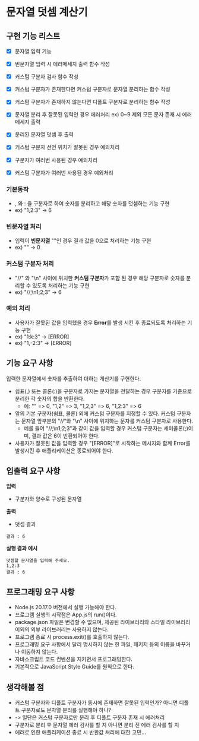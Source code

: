 # 문자열 덧셈 계산기

## 구현 기능 리스트
- [X] 문자열 입력 기능
- [X] 빈문자열 입력 시 에러메세지 출력 함수 작성
- [X] 커스텀 구분자 검사 함수 작성
- [X] 커스텀 구분자가 존재한다면 커스텀 구분자로 문자열 분리하는 함수 작성
- [X] 커스텀 구분자가 존재하지 않는다면 디폴트 구분자로 분리하는 함수 작성
- [X] 문자열 분리 후 잘못된 입력인 경우 에러처리 ex) 0~9 제외 모든 문자 존재 시 에러메세지 출력
- [X] 분리된 문자열 덧셈 후 출력
- [X] 커스텀 구분자 선언 위치가 잘못된 경우 예외처리
- [X] 구분자가 여러번 사용된 경우 예외처리
- [X] 커스텀 구분자가 여러번 사용된 경우 예외처리


### 기본동작

- , 와 : 을 구분자로 하여 숫자를 분리하고 해당 숫자를 덧셈하는 기능 구현
- ex) "1,2:3" -> 6

### 빈문자열 처리

- 입력이 **빈문자열** ""인 경우 결과 값을 0으로 처리하는 기능 구현
- ex) "" -> 0

### 커스텀 구분자 처리

- "//" 와 "\n" 사이에 위치한 **커스텀 구분자**가 포함 된 경우 해당 구분자로 숫자를 분리할 수 있도록 처리하는 기능 구현
- ex) "//;\n1;2;3" -> 6

### 예외 처리

- 사용자가 잘못된 값을 입력했을 경우 **Error**를 발생 시킨 후 종료되도록 처리하는 기능 구현
- ex) "1:k:3" -> [ERROR]
- ex) "1,-2:3" -> [ERROR]

## 기능 요구 사항

입력한 문자열에서 숫자를 추출하여 더하는 계산기를 구현한다.

- 쉼표(,) 또는 콜론(:)을 구분자로 가지는 문자열을 전달하는 경우 구분자를 기준으로 분리한 각 숫자의 합을 반환한다.
  - 예: "" => 0, "1,2" => 3, "1,2,3" => 6, "1,2:3" => 6
- 앞의 기본 구분자(쉼표, 콜론) 외에 커스텀 구분자를 지정할 수 있다. 커스텀 구분자는 문자열 앞부분의 "//"와 "\n" 사이에 위치하는 문자를 커스텀 구분자로 사용한다.
  - 예를 들어 "//;\n1;2;3"과 같이 값을 입력할 경우 커스텀 구분자는 세미콜론(;)이며, 결과 값은 6이 반환되어야 한다.
- 사용자가 잘못된 값을 입력할 경우 "[ERROR]"로 시작하는 메시지와 함께 Error를 발생시킨 후 애플리케이션은 종료되어야 한다.

## 입출력 요구 사항

**입력**

- 구분자와 양수로 구성된 문자열

**출력**

- 덧셈 결과

```
결과 : 6
```

**실행 결과 예시**

```
덧셈할 문자열을 입력해 주세요.
1,2:3
결과 : 6
```

## 프로그래밍 요구 사항

- Node.js 20.17.0 버전에서 실행 가능해야 한다.
- 프로그램 실행의 시작점은 App.js의 run()이다.
- package.json 파일은 변경할 수 없으며, 제공된 라이브러리와 스타일 라이브러리 이외의 외부 라이브러리는 사용하지 않는다.
- 프로그램 종료 시 process.exit()를 호출하지 않는다.
- 프로그래밍 요구 사항에서 달리 명시하지 않는 한 파일, 패키지 등의 이름을 바꾸거나 이동하지 않는다.
- 자바스크립트 코드 컨벤션을 지키면서 프로그래밍한다.
- 기본적으로 JavaScript Style Guide를 원칙으로 한다.

## 생각해볼 점

 - 커스텀 구분자와 디폴트 구분자가 동시에 존재하면 잘못된 입력인가? 아니면 디폴트 구분자로도 문자열 분리를 실행해야 하나?
 - -> 일단은 커스텀 구분자로만 분리 후 디폴트 구분자 존재 시 에러처리
 - 구분자로 분리 후 문자열 에러 검사를 할 지 아니면 분리 전 에러 검사를 할 지
 - 에러로 인한 애플리케이션 종료 시 반환값 처리에 대한 고민...